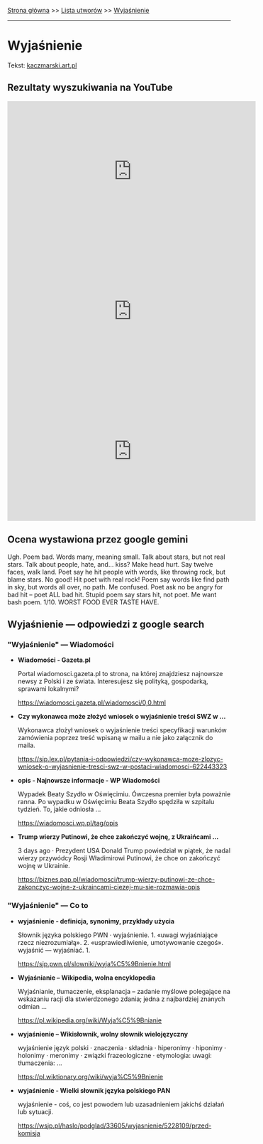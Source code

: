 [Strona główna](../index.md) >> [Lista utworów](../list.md) >> [Wyjaśnienie](653.md)

---

# Wyjaśnienie

Tekst: [kaczmarski.art.pl](https://www.kaczmarski.art.pl/tworczosc/wiersze/wyjasnienie/)

## Rezultaty wyszukiwania na YouTube

<iframe width="560" height="315" src="https://www.youtube.com/embed/m1kIa8X9x_U?si=IdontcarewhotheIRSsendsImnotpayingtaxes" title="YouTube video player" frameborder="0" allow="accelerometer; autoplay; clipboard-write; encrypted-media; gyroscope; picture-in-picture; web-share" referrerpolicy="strict-origin-when-cross-origin" allowfullscreen></iframe>

<iframe width="560" height="315" src="https://www.youtube.com/embed/RMYGoUojqLM?si=IdontcarewhotheIRSsendsImnotpayingtaxes" title="YouTube video player" frameborder="0" allow="accelerometer; autoplay; clipboard-write; encrypted-media; gyroscope; picture-in-picture; web-share" referrerpolicy="strict-origin-when-cross-origin" allowfullscreen></iframe>

<iframe width="560" height="315" src="https://www.youtube.com/embed/dPV-ewUzEoE?si=IdontcarewhotheIRSsendsImnotpayingtaxes" title="YouTube video player" frameborder="0" allow="accelerometer; autoplay; clipboard-write; encrypted-media; gyroscope; picture-in-picture; web-share" referrerpolicy="strict-origin-when-cross-origin" allowfullscreen></iframe>

## Ocena wystawiona przez google gemini

Ugh. Poem bad. Words many, meaning small. Talk about stars, but not real stars. Talk about people, hate, and... kiss? Make head hurt. Say twelve faces, walk land. Poet say he hit people with words, like throwing rock, but blame stars. No good! Hit poet with real rock! Poem say words like find path in sky, but words all over, no path. Me confused. Poet ask no be angry for bad hit – poet ALL bad hit. Stupid poem say stars hit, not poet. Me want bash poem. 1/10. WORST FOOD EVER TASTE HAVE.


## Wyjaśnienie — odpowiedzi z google search

### "Wyjaśnienie" — Wiadomości

- **Wiadomości - Gazeta.pl**

    Portal wiadomosci.gazeta.pl to strona, na której znajdziesz najnowsze newsy z Polski i ze świata. Interesujesz się polityką, gospodarką, sprawami lokalnymi? 

   <https://wiadomosci.gazeta.pl/wiadomosci/0,0.html>
- **Czy wykonawca może złożyć wniosek o wyjaśnienie treści SWZ w ...**

    Wykonawca złożył wniosek o wyjaśnienie treści specyfikacji warunków zamówienia poprzez treść wpisaną w mailu a nie jako załącznik do maila. 

   <https://sip.lex.pl/pytania-i-odpowiedzi/czy-wykonawca-moze-zlozyc-wniosek-o-wyjasnienie-tresci-swz-w-postaci-wiadomosci-622443323>
- **opis - Najnowsze informacje - WP Wiadomości**

    Wypadek Beaty Szydło w Oświęcimiu. Ówczesna premier była poważnie ranna. Po wypadku w Oświęcimiu Beata Szydło spędziła w szpitalu tydzień. To, jakie odniosła ... 

   <https://wiadomosci.wp.pl/tag/opis>
- **Trump wierzy Putinowi, że chce zakończyć wojnę, z Ukraińcami ...**

    3 days ago  ·  Prezydent USA Donald Trump powiedział w piątek, że nadal wierzy przywódcy Rosji Władimirowi Putinowi, że chce on zakończyć wojnę w Ukrainie. 

   <https://biznes.pap.pl/wiadomosci/trump-wierzy-putinowi-ze-chce-zakonczyc-wojne-z-ukraincami-ciezej-mu-sie-rozmawia-opis>

### "Wyjaśnienie" — Co to

- **wyjaśnienie - definicja, synonimy, przykłady użycia**

    Słownik języka polskiego PWN · wyjaśnienie. 1. «uwagi wyjaśniające rzecz niezrozumiałą». 2. «usprawiedliwienie, umotywowanie czegoś». wyjaśnić — wyjaśniać. 1. 

   <https://sjp.pwn.pl/slowniki/wyja%C5%9Bnienie.html>
- **Wyjaśnianie – Wikipedia, wolna encyklopedia**

    Wyjaśnianie, tłumaczenie, eksplanacja – zadanie myślowe polegające na wskazaniu racji dla stwierdzonego zdania; jedna z najbardziej znanych odmian ... 

   <https://pl.wikipedia.org/wiki/Wyja%C5%9Bnianie>
- **wyjaśnienie – Wikisłownik, wolny słownik wielojęzyczny**

    wyjaśnienie język polski  · znaczenia · składnia · hiperonimy · hiponimy · holonimy · meronimy · związki frazeologiczne · etymologia: uwagi: tłumaczenia: ... 

   <https://pl.wiktionary.org/wiki/wyja%C5%9Bnienie>
- **wyjaśnienie - Wielki słownik języka polskiego PAN**

    wyjaśnienie - coś, co jest powodem lub uzasadnieniem jakichś działań lub sytuacji. 

   <https://wsjp.pl/haslo/podglad/33605/wyjasnienie/5228109/przed-komisja>

